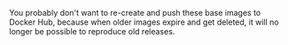 You probably don't want to re-create and push these base images to Docker Hub,
because when older images expire and get deleted, it will no longer be possible
to reproduce old releases.

